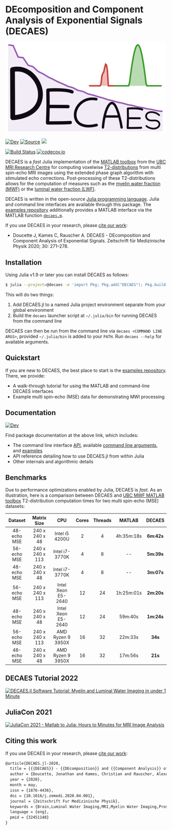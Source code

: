 # DEcomposition and Component Analysis of Exponential Signals (DECAES)

<p align="left"> <img width="500px" src="./docs/src/assets/logo.gif"> </p>

<!-- [![Stable](https://img.shields.io/badge/docs-stable-blue.svg)](https://jondeuce.github.io/DECAES.jl/stable) -->
[![Dev](https://img.shields.io/badge/docs-dev-blue.svg)](https://jondeuce.github.io/DECAES.jl/dev)
[![Source](https://img.shields.io/badge/source-github-blue)](https://github.com/jondeuce/DECAES.jl)
<a href="https://doi.org/10.1016/j.zemedi.2020.04.001"> <img src="https://cdn.ncbi.nlm.nih.gov/corehtml/query/egifs/https:--linkinghub.elsevier.com-ihub-images-PubMedLink.gif" height="20"> </a>
<!-- [![Z Med Phys](https://cdn.ncbi.nlm.nih.gov/corehtml/query/egifs/https:--linkinghub.elsevier.com-ihub-images-PubMedLink.gif)](https://doi.org/10.1016/j.zemedi.2020.04.001) -->

[![Build Status](https://github.com/jondeuce/DECAES.jl/actions/workflows/CI.yml/badge.svg?branch=master)](https://github.com/jondeuce/DECAES.jl/actions/workflows/CI.yml?query=branch%3Amaster)
[![codecov.io](https://codecov.io/github/jondeuce/DECAES.jl/branch/master/graph/badge.svg)](https://codecov.io/github/jondeuce/DECAES.jl/branch/master)

DECAES is a *fast* Julia implementation of the [MATLAB toolbox](https://mriresearch.med.ubc.ca/news-projects/myelin-water-fraction/) from the [UBC MRI Research Centre](https://mriresearch.med.ubc.ca/) for computing voxelwise [T2-distributions](https://doi.org/10.1016/0022-2364(89)90011-5) from multi spin-echo MRI images using the extended phase graph algorithm with stimulated echo corrections.
Post-processing of these T2-distributions allows for the computation of measures such as the [myelin water fraction (MWF)](https://doi.org/10.1002/mrm.1910310614) or the [luminal water fraction (LWF)](https://doi.org/10.1148/radiol.2017161687).

DECAES is written in the open-source [Julia programming language](https://julialang.org/).
Julia and command line interfaces are available through this package.
The [examples repository](https://github.com/jondeuce/mwiexamples) additionally provides a MATLAB interface via the MATLAB function [`decaes.m`](./api/decaes.m).

If you use DECAES in your research, please [cite our work](./CITATION.bib):

* Doucette J, Kames C, Rauscher A. DECAES - DEcomposition and Component Analysis of Exponential Signals. Zeitschrift für Medizinische Physik 2020; 30: 271–278.

## Installation

Using Julia v1.9 or later you can install DECAES as follows:

```bash
$ julia --project=@decaes -e 'import Pkg; Pkg.add("DECAES"); Pkg.build("DECAES")'
```

This will do two things:

1. Add DECAES.jl to a named Julia project environment separate from your global environment
2. Build the `decaes` launcher script at `~/.julia/bin` for running DECAES from the command line

DECAES can then be run from the command line via `decaes <COMMAND LINE ARGS>`, provided `~/.julia/bin` is added to your `PATH`.
Run `decaes --help` for available arguments.

## Quickstart

If you are new to DECAES, the best place to start is the [examples repository](https://github.com/jondeuce/mwiexamples).
There, we provide:

* A walk-through tutorial for using the MATLAB and command-line DECAES interfaces
* Example multi spin-echo (MSE) data for demonstrating MWI processing

## Documentation

[![Dev](https://img.shields.io/badge/docs-dev-blue.svg)](https://jondeuce.github.io/DECAES.jl/dev)

Find package documentation at the above link, which includes:

* The command line interface [API](https://jondeuce.github.io/DECAES.jl/dev/cli), available [command line arguments](https://jondeuce.github.io/DECAES.jl/dev/cli/#Arguments-1), and [examples](https://jondeuce.github.io/DECAES.jl/dev/cli/#Examples-1)
* API reference detailing how to use DECAES.jl from within Julia
* Other internals and algorithmic details

## Benchmarks

Due to performance optimizations enabled by Julia, DECAES is *fast*.
As an illustration, here is a comparison between DECAES and [UBC MWF MATLAB toolbox](https://github.com/ubcmri/ubcmwf) T2-distribution computation times for two multi spin-echo (MSE) datasets:

<center>

| Dataset     | Matrix Size     | CPU                | Cores | Threads | MATLAB     | **DECAES** |
| :---:       | :---:           | :---:              | :---: | :---:   | :---:      | :---:      |
| 48-echo MSE | 240 x 240 x 48  | Intel i5 4200U     | 2     | 4       | 4h:35m:18s | **6m:42s** |
| 56-echo MSE | 240 x 240 x 113 | Intel i7-3770K     | 4     | 8       | --         | **5m:39s** |
| 48-echo MSE | 240 x 240 x 48  | Intel i7-3770K     | 4     | 8       | --         | **3m:07s** |
| 56-echo MSE | 240 x 240 x 113 | Intel Xeon E5-2640 | 12    | 24      | 1h:25m:01s | **2m:20s** |
| 48-echo MSE | 240 x 240 x 48  | Intel Xeon E5-2640 | 12    | 24      | 59m:40s    | **1m:24s** |
| 56-echo MSE | 240 x 240 x 113 | AMD Ryzen 9 3950X  | 16    | 32      | 22m:33s    | **34s**    |
| 48-echo MSE | 240 x 240 x 48  | AMD Ryzen 9 3950X  | 16    | 32      | 17m:56s    | **21s**    |

</center>

## DECAES Tutorial 2022

[![DECAES.jl Software Tutorial: Myelin and Luminal Water Imaging in under 1 Minute](https://imgur.com/Ulh6jA0.png)](https://www.youtube.com/watch?v=xCKWWNywOTw)

## JuliaCon 2021

[![JuliaCon 2021 - Matlab to Julia: Hours to Minutes for MRI Image Analysis](https://imgur.com/zJpRdtx.png)](https://www.youtube.com/watch?v=6OxsK2R5VkA)

## Citing this work

If you use DECAES in your research, please [cite our work](https://doi.org/10.1016/j.zemedi.2020.04.001):

```tex
@article{DECAES.jl-2020,
  title = {{{DECAES}} - {{DEcomposition}} and {{Component Analysis}} of {{Exponential Signals}}},
  author = {Doucette, Jonathan and Kames, Christian and Rauscher, Alexander},
  year = {2020},
  month = may,
  issn = {1876-4436},
  doi = {10.1016/j.zemedi.2020.04.001},
  journal = {Zeitschrift Fur Medizinische Physik},
  keywords = {Brain,Luminal Water Imaging,MRI,Myelin Water Imaging,Prostate},
  language = {eng},
  pmid = {32451148}
}
```

